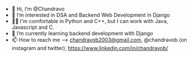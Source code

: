 - 👋 Hi, I’m @Chandravo
- 👀 I’m interested in DSA and Backend Web Development in Django
- 🧑‍💻 I'm comfortable in Python and C++, but I can work with Java, Javascript and C.
- 🌱 I’m currently learning backend development  with Django
- 📫 How to reach me --> chandravob2003@gmail.com, @chandravob (on instagram and twitter), https://www.linkedin.com/in/chandravob/

<!-- <img src="https://github-readme-stats.vercel.app/api?username=Chandravo&&show_icons=true&title_color=ffffff&icon_color=bb2acf&text_color=daf7dc&bg_color=151515">
 -->

<!---
Chandravo/Chandravo is a ✨ special ✨ repository because its `README.md` (this file) appears on your GitHub profile.
You can click the Preview link to take a look at your changes.
--->
